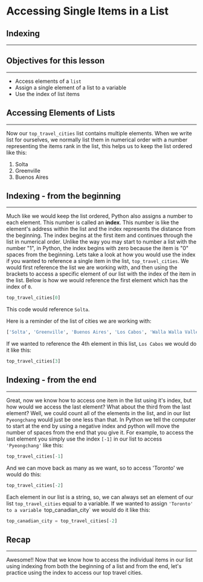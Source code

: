 # Accessing Single Items in a List

## Indexing

***

## Objectives for this lesson

***

* Access elements of a `list`
* Assign a single element of a list to a variable
* Use the index of list items

## Accessing Elements of Lists

***

Now our `top_travel_cities` list contains multiple elements. When we write list for ourselves, we normally list them in numerical order with a number representing the items rank in the list, this helps us to keep the list ordered like this:

1. Solta
2. Greenville
3. Buenos Aires

## Indexing - from the beginning

***

Much like we would keep the list ordered, Python also assigns a number to each element. This number is called an **index**.  This number is like the element's address within the list and the index represents the distance from the beginning.  The index begins at the first item and continues through the list in numerical order.  Unlike the way you may start to number a list with the number "1", in Python, the index begins with zero because the item is "0" spaces from the beginning. 
Lets take a look at how you would use the index if you wanted to reference a single item in the list, `top_travel_cities`. We would first reference the list we are working with, and then using the brackets to access a specific element of our list with the index of the item in the list. Below is how we would reference the first element which has the index of `0`.

```python
top_travel_cities[0] 
```
This code would reference `Solta`.

Here is a reminder of the list of cities we are working with:

```python
['Solta', 'Greenville', 'Buenos Aires', 'Los Cabos', 'Walla Walla Valley', 'Marakesh', 'Albuquerque', 'Archipelago Sea', 'Iguazu Falls', 'Salina Island', 'Toronto', 'Pyeongchang']
```
If we wanted to reference the 4th element in this list, `Los Cabos` we would do it like this:

```python
top_travel_cities[3]
```
## Indexing - from the end

***

Great, now we know how to access one item in the list using it's index, but how would we access the last element? What about the third from the last element?   Well, we could count all of the elements in the list, and in our list `Pyeongchang` would just be one less than that.  In Python we tell the computer to start at the end by using a negative index and python will move the number of spaces from the end that you give it.  For example, to access the last element you simply use the index `[-1]` in our list to access `'Pyeongchang'` like this:


```python
top_travel_cities[-1]
```

And we can move back as many as we want, so to access 'Toronto' we would do this:


```python
top_travel_cities[-2]
```

Each element in our list is a string, so, we can always set an element of our list `top_travel_cities` equal to a variable. If we wanted to assign `'Toronto' to a variable `top_canadian_city` we would do it like this:


```python
top_canadian_city = top_travel_cities[-2]
```

## Recap

***

Awesome!! Now that we know how to access the individual items in our list using indexing from both the beginning of a list and from the end, let's practice using the index to access our top travel cities.

